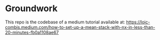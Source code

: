 # Groundwork

This repo is the codebase of a medium tutorial available at: https://loic-combis.medium.com/how-to-set-up-a-mean-stack-with-nx-in-less-than-20-minutes-fb0a1108ae67

